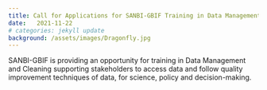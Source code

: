 ```yaml
---
title: Call for Applications for SANBI-GBIF Training in Data Management and Cleaning Supporting Science, Policy and Sustainable Development
date:   2021-11-22
# categories: jekyll update
background: /assets/images/Dragonfly.jpg
---
```


SANBI-GBIF is providing an opportunity for training in Data Management and Cleaning supporting stakeholders to access data and follow quality improvement techniques of data, for science, policy and decision-making.     
